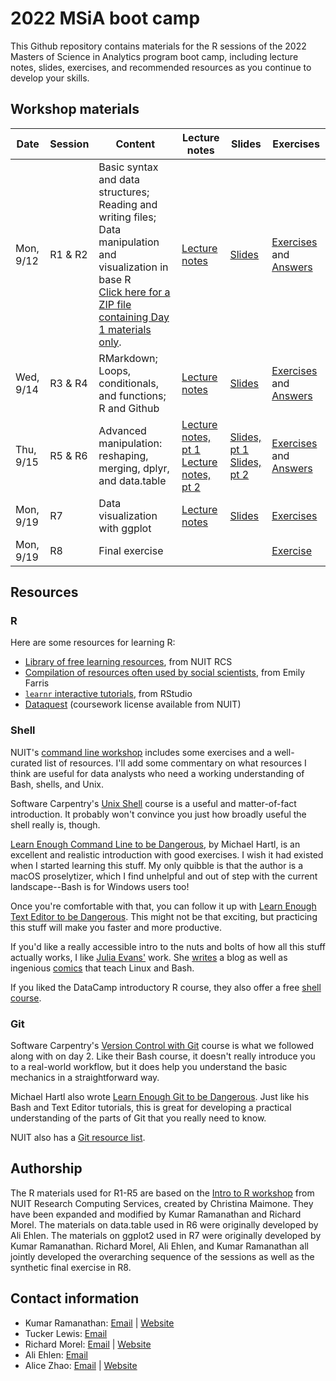 # 2022 MSiA boot camp

This Github repository contains materials for the R sessions of the 2022 Masters of Science in Analytics program boot camp, including lecture notes, slides, exercises, and recommended resources as you continue to develop your skills.

## Workshop materials

| Date | Session | Content | Lecture notes | Slides | Exercises |
|------|---------|---------|---------------|--------|-----------|
| Mon, 9/12 | R1 & R2 | Basic syntax and data structures; Reading and writing files; Data manipulation and visualization in base R<br>[Click here for a ZIP file containing Day 1 materials only](https://github.com/msia/bootcamp-2022/raw/main/day1_only.zip). | [Lecture notes](https://msia.github.io/bootcamp-2022/lecturenotes/R1-R2_lecturenotes) | [Slides](https://msia.github.io/bootcamp-2022/lectureslides/R1-R2_slides) | [Exercises](https://github.com/MSIA/bootcamp-2022/blob/main/exercises/R1-R2_exercises.R) and [Answers](https://github.com/MSIA/bootcamp-2022/blob/main/exercises/R1-R2_exercises_with_answers.R) |
| Wed, 9/14 | R3 & R4 | RMarkdown; Loops, conditionals, and functions; R and Github | [Lecture notes](https://msia.github.io/bootcamp-2022/lecturenotes/R3-R4_lecturenotes) | [Slides](https://msia.github.io/bootcamp-2022/lectureslides/R3-R4_slides) | [Exercises](https://github.com/MSIA/bootcamp-2022/blob/main/exercises/R3-R4_exercises_no_answers.html) and [Answers](https://github.com/MSIA/bootcamp-2022/blob/main/exercises/R3-R4_exercises_with_answers.html) |
| Thu, 9/15 | R5 & R6 | Advanced manipulation: reshaping, merging, dplyr, and data.table | [Lecture notes, pt 1](https://msia.github.io/bootcamp-2022/lecturenotes/R5_lecturenotes)<br />[Lecture notes, pt 2](https://msia.github.io/bootcamp-2022/lecturenotes/R6_lecturenotes) | [Slides, pt 1](https://msia.github.io/bootcamp-2022/lectureslides/R5_slides)<br />[Slides, pt 2](https://msia.github.io/bootcamp-2022/lectureslides/R6_slides) | [Exercises](https://github.com/MSIA/bootcamp-2022/blob/main/exercises/R5-R6_exercises_no_answers.html) and [Answers](https://github.com/MSIA/bootcamp-2022/blob/main/exercises/R5-R6_exercises_with_answers.html) |
| Mon, 9/19 | R7 | Data visualization with ggplot | [Lecture notes](https://github.com/MSIA/bootcamp-2022/blob/main/lecturenotes/R7_lecturenotes) | [Slides](https://msia.github.io/bootcamp-2022/lectureslides/R7_slides) | [Exercises](https://github.com/MSIA/bootcamp-2022/blob/main/exercises/R7_exercises.md) |
| Mon, 9/19 | R8 | Final exercise | | | [Exercise](https://github.com/MSIA/bootcamp-2022/blob/main/exercises/R8_final-exercise-instructions.md) |

## Resources

### R

Here are some resources for learning R:

-   [Library of free learning resources](https://sites.northwestern.edu/researchcomputing/category/learning-resources/), from NUIT RCS
-   [Compilation of resources often used by social scientists](https://efarristcu.medium.com/teaching-myself-r-c03c52361bed), from Emily Farris
-   [`learnr` interactive tutorials](https://rstudio.github.io/learnr/), from RStudio
-   [Dataquest](https://www.it.northwestern.edu/research/campus-events/data-camp.html) (coursework license available from NUIT)

### Shell

NUIT's [command line workshop](https://github.com/nuitrcs/commandlineworkshop) includes some exercises and a well-curated list of resources. I'll add some commentary on what resources I think are useful for data analysts who need a working understanding of Bash, shells, and Unix.

Software Carpentry's [Unix Shell](http://swcarpentry.github.io/shell-novice/) course is a useful and matter-of-fact introduction. It probably won't convince you just how broadly useful the shell really is, though.

[Learn Enough Command Line to be Dangerous](https://www.learnenough.com/command-line-tutorial), by Michael Hartl, is an excellent and realistic introduction with good exercises. I wish it had existed when I started learning this stuff. My only quibble is that the author is a macOS proselytizer, which I find unhelpful and out of step with the current landscape--Bash is for Windows users too!

Once you're comfortable with that, you can follow it up with [Learn Enough Text Editor to be Dangerous](https://www.learnenough.com/text-editor-tutorial). This might not be that exciting, but practicing this stuff will make you faster and more productive.

If you'd like a really accessible intro to the nuts and bolts of how all this stuff actually works, I like [Julia Evans'](https://twitter.com/b0rk) work. She [writes](https://jvns.ca/) a blog as well as ingenious [comics](https://twitter.com/i/moments/1026078161115729920) that teach Linux and Bash.

If you liked the DataCamp introductory R course, they also offer a free [shell course](https://www.datacamp.com/courses/introduction-to-shell-for-data-science).

### Git

Software Carpentry's [Version Control with Git](http://swcarpentry.github.io/git-novice/) course is what we followed along with on day 2. Like their Bash course, it doesn't really introduce you to a real-world workflow, but it does help you understand the basic mechanics in a straightforward way.

Michael Hartl also wrote [Learn Enough Git to be Dangerous](https://www.learnenough.com/git-tutorial). Just like his Bash and Text Editor tutorials, this is great for developing a practical understanding of the parts of Git that you really need to know.

NUIT also has a [Git resource list](https://github.com/nuitrcs/gitworkshop).

## Authorship

The R materials used for R1-R5 are based on the [Intro to R workshop](https://github.com/nuitrcs/r_intro_june2018) from NUIT Research Computing Services, created by Christina Maimone. They have been expanded and modified by Kumar Ramanathan and Richard Morel. The materials on data.table used in R6 were originally developed by Ali Ehlen. The materials on ggplot2 used in R7 were originally developed by Kumar Ramanathan. Richard Morel, Ali Ehlen, and Kumar Ramanathan all jointly developed the overarching sequence of the sessions as well as the synthetic final exercise in R8.

## Contact information

-   Kumar Ramanathan: [Email](mailto:kumar.ramanathan@u.northwestern.edu) \| [Website](http://www.kumar.fyi)
-   Tucker Lewis: [Email](mailto:matthewlewis2018@u.northwestern.edu)
-   Richard Morel: [Email](mailto:richard.morel@u.northwestern.edu) \| [Website](http://ramorel.github.io)
-   Ali Ehlen: [Email](mailto:AnnalieseEhlen2020@u.northwestern.edu)
-   Alice Zhao: [Email](mailto:alicezhao2013@u.northwestern.edu) \| [Website](http://adashofdata.com)
